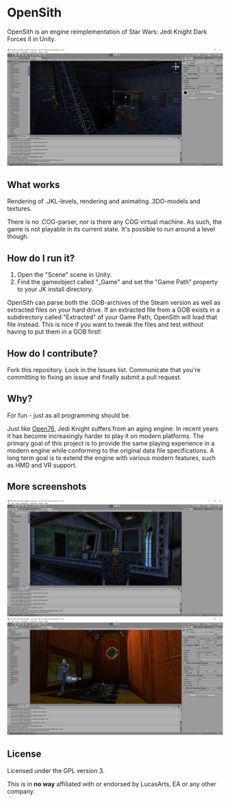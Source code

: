 # OpenSith
OpenSith is an engine reimplementation of Star Wars: Jedi Knight Dark Forces II in Unity.

![Screenshot 1](Screenshots/1.png)

## What works
Rendering of .JKL-levels, rendering and animating .3DO-models and textures.

There is no .COG-parser, nor is there any COG virtual machine. As such, the game is not playable in its current state. It's possible to run around a level though.

## How do I run it?
1. Open the "Scene" scene in Unity.
2. Find the gameobject called "_Game" and set the "Game Path" property to your JK install directory.

OpenSith can parse both the .GOB-archives of the Steam version as well as extracted files on your hard drive. If an extracted file from a GOB exists in a subdirectory called "Extracted" of your Game Path, OpenSith will load that file instead. This is nice if you want to tweak the files and test without having to put them in a GOB first!

## How do I contribute?
Fork this repository. Look in the Issues list. Communicate that you're committing to fixing an issue and finally submit a pull request.

## Why?
For fun - just as all programming should be.

Just like [Open76](https://github.com/r1sc/Open76), Jedi Knight suffers from an aging engine. In recent years it has become increasingly harder to play it on modern platforms.
The primary goal of this project is to provide the same playing experience in a modern engine while conforming to the original data file specifications.
A long term goal is to extend the engine with various modern features, such as HMD and VR support.


## More screenshots
![Screenshot 2](Screenshots/2.png)
![Screenshot 3](Screenshots/3.png)

## License
Licensed under the GPL version 3.

This is in **no way** affiliated with or endorsed by LucasArts, EA or any other company.
